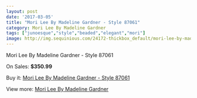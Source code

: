 ```yaml
---
layout: post
date: '2017-03-05'
title: "Mori Lee By Madeline Gardner - Style 87061"
category: Mori Lee By Madeline Gardner
tags: ["junoesque","style","beaded","elegant","mori"]
image: http://img.sequinious.com/24172-thickbox_default/mori-lee-by-madeline-gardner-style-87061.jpg
---
```

Mori Lee By Madeline Gardner - Style 87061

On Sales: **$350.99**
<a href="https://www.sequinious.com/mori-lee-by-madeline-gardner/9082-mori-lee-by-madeline-gardner-style-87061.html"><amp-img layout="responsive" width="600" height="600" src="//img.sequinious.com/24172-thickbox_default/mori-lee-by-madeline-gardner-style-87061.jpg" alt="Mori Lee By Madeline Gardner - Style 87061 0" /></a>

Buy it: [Mori Lee By Madeline Gardner - Style 87061](https://www.sequinious.com/mori-lee-by-madeline-gardner/9082-mori-lee-by-madeline-gardner-style-87061.html "Mori Lee By Madeline Gardner - Style 87061")

View more: [Mori Lee By Madeline Gardner](https://www.sequinious.com/29-mori-lee-by-madeline-gardner "Mori Lee By Madeline Gardner")